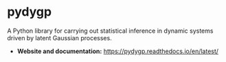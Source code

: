 # pydygp

A Python library for carrying out statistical inference in dynamic systems driven by latent Gaussian processes.

- **Website and documentation:** https://pydygp.readthedocs.io/en/latest/
